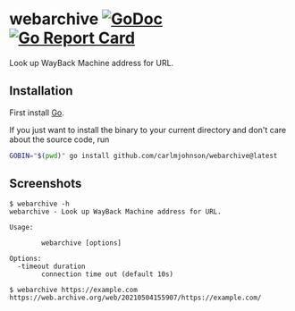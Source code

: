 # webarchive [![GoDoc](https://godoc.org/github.com/carlmjohnson/webarchive?status.svg)](https://godoc.org/github.com/carlmjohnson/webarchive) [![Go Report Card](https://goreportcard.com/badge/github.com/carlmjohnson/webarchive)](https://goreportcard.com/report/github.com/carlmjohnson/webarchive)

Look up WayBack Machine address for URL.

## Installation

First install [Go](http://golang.org).

If you just want to install the binary to your current directory and don't care about the source code, run

```bash
GOBIN="$(pwd)" go install github.com/carlmjohnson/webarchive@latest
```

## Screenshots

```
$ webarchive -h
webarchive - Look up WayBack Machine address for URL.

Usage:

        webarchive [options]

Options:
  -timeout duration
        connection time out (default 10s)

$ webarchive https://example.com
https://web.archive.org/web/20210504155907/https://example.com/
```
